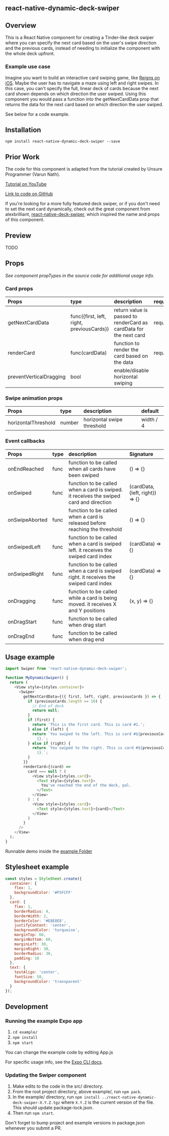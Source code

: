 ## react-native-dynamic-deck-swiper

## Overview

This is a React Native component for creating a Tinder-like deck swiper where
you can specify the next card based on the user's swipe direction and the previous
cards, instead of needing to initialize the component with the whole deck upfront.

### Example use case

Imagine you want to build an interactive card swiping game,
like [Reigns on iOS](https://apps.apple.com/us/app/reigns/id1114127463).
Maybe the user has to navigate a maze using left and right swipes.
In this case, you can't specify the full, linear deck of cards because
the next card shown depends on which direction the user swiped. Using this
component you would pass a function into the getNextCardData prop that returns
the data for the next card based on which direction the user swiped.

See below for a code example.

## Installation

```
npm install react-native-dynamic-deck-swiper --save
```

## Prior Work

The code for this component is adapted from the tutorial created by Unsure Programmer (Varun Nath).

[Tutorial on YouTube](https://youtu.be/MDAdY2LkP_U)

[Link to code on GitHub](https://github.com/nathvarun/React-Native-Layout-Tutorial-Series/tree/master/Project%20Files/12%20Tinder%20Swipe%20Deck)

If you're looking for a more fully featured deck swiper, or if you don't
need to set the next card dynamically, check out the great component
from alexbrilliant,
[react-native-deck-swiper](https://github.com/alexbrillant/react-native-deck-swiper),
which inspired the name and props of this component.

## Preview

TODO

## Props

_See component propTypes in the source code for additional usage info._

### Card props

| Props                   | type                                      | description                                                        | required | default |
| :---------------------- | :---------------------------------------- | :----------------------------------------------------------------- | :------- | :------ |
| getNextCardData         | func({first, left, right, previousCards}) | return value is passed to renderCard as cardData for the next card | required |
| renderCard              | func(cardData)                            | function to render the card based on the data                      | required |
| preventVerticalDragging | bool                                      | enable/disable horizontal swiping                                  |          | true    |

### Swipe animation props

| Props               | type   | description                | default   |
| :------------------ | :----- | :------------------------- | :-------- |
| horizontalThreshold | number | horizontal swipe threshold | width / 4 |

### Event callbacks

| Props          | type | description                                                                            | Signature                       |
| :------------- | :--- | :------------------------------------------------------------------------------------- | :------------------------------ |
| onEndReached   | func | function to be called when all cards have been swiped                                  | () => {}                        |
| onSwiped       | func | function to be called when a card is swiped. it receives the swiped card and direction | (cardData, {left, right}) => {} |
| onSwipeAborted | func | function to be called when a card is released before reaching the threshold            | () => {}                        |
| onSwipedLeft   | func | function to be called when a card is swiped left. it receives the swiped card index    | (cardData) => {}                |
| onSwipedRight  | func | function to be called when a card is swiped right. it receives the swiped card index   | (cardData) => {}                |
| onDragging     | func | function to be called while a card is being moved. it receives X and Y positions       | (x, y) => {}                    |
| onDragStart    | func | function to be called when drag start                                                  |                                 |
| onDragEnd      | func | function to be called when drag end                                                    |                                 |

## Usage example

```javascript
import Swiper from 'react-native-dynamic-deck-swiper';

function MyDynamicSwiper() {
  return (
    <View style={styles.container}>
      <Swiper
        getNextCardData={({ first, left, right, previousCards }) => {
          if (previousCards.length >= 10) {
            // End of deck
            return null;
          }
          if (first) {
            return 'This is the first card. This is card #1.';
          } else if (left) {
            return `You swiped to the left. This is card #${previousCards.length +
              1}.`;
          } else if (right) {
            return `You swiped to the right. This is card #${previousCards.length +
              1}.`;
          }
        }}
        renderCard={(card) =>
          card === null ? (
            <View style={styles.card}>
              <Text style={styles.text}>
                You've reached the end of the deck, pal.
              </Text>
            </View>
          ) : (
            <View style={styles.card}>
              <Text style={styles.text}>{card}</Text>
            </View>
          )
        }
      />
    </View>
  );
}
```

Runnable demo inside the [example Folder](https://github.com/ajenkins/react-native-dynamic-deck-swiper/tree/master/example)

## Stylesheet example

```javascript
const styles = StyleSheet.create({
  container: {
    flex: 1,
    backgroundColor: '#F5FCFF'
  },
  card: {
    flex: 1,
    borderRadius: 4,
    borderWidth: 2,
    borderColor: '#E8E8E8',
    justifyContent: 'center',
    backgroundColor: 'turquoise',
    marginTop: 60,
    marginBottom: 60,
    marginLeft: 30,
    marginRight: 30,
    borderRadius: 30,
    padding: 10
  },
  text: {
    textAlign: 'center',
    fontSize: 50,
    backgroundColor: 'transparent'
  }
});
```

## Development

### Running the example Expo app

1. `cd example/`
1. `npm install`
1. `npm start`

You can change the example code by editing App.js

For specific usage info, see the [Expo CLI docs](https://docs.expo.io/versions/latest/workflow/expo-cli/).

### Updating the Swiper component

1. Make edits to the code in the src/ directory.
1. From the root project directory, above example/, run `npm pack`.
1. In the example/ directory, run `npm install ../react-native-dynamic-deck-swiper-X.Y.Z.tgz`
   where `X.Y.Z` is the current version of the file. This should update package-lock.json.
1. Then run `npm start`.

Don't forget to bump project and example versions in package.json whenever you submit a PR.
